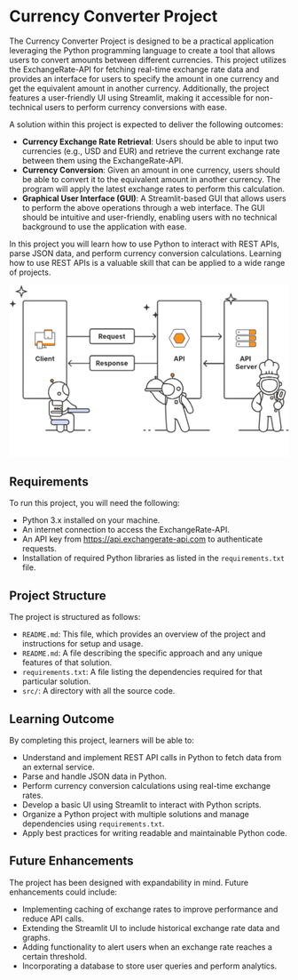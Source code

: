 # Currency Converter Project

The Currency Converter Project is designed to be a practical application leveraging the Python programming language to create a tool that allows users to convert amounts between different currencies. This project utilizes the ExchangeRate-API for fetching real-time exchange rate data and provides an interface for users to specify the amount in one currency and get the equivalent amount in another currency. Additionally, the project features a user-friendly UI using Streamlit, making it accessible for non-technical users to perform currency conversions with ease.

A solution within this project is expected to deliver the following outcomes:

- **Currency Exchange Rate Retrieval**: Users should be able to input two currencies (e.g., USD and EUR) and retrieve the current exchange rate between them using the ExchangeRate-API.
- **Currency Conversion**: Given an amount in one currency, users should be able to convert it to the equivalent amount in another currency. The program will apply the latest exchange rates to perform this calculation.
- **Graphical User Interface (GUI)**: A Streamlit-based GUI that allows users to perform the above operations through a web interface. The GUI should be intuitive and user-friendly, enabling users with no technical background to use the application with ease.

In this project you will learn how to use Python to interact with REST APIs, parse JSON data, and perform currency conversion calculations. Learning how to use REST APIs is a valuable skill that can be applied to a wide range of projects.

<img src="./images/api-flow-white.png" width="800">

## Requirements

To run this project, you will need the following:

- Python 3.x installed on your machine.
- An internet connection to access the ExchangeRate-API.
- An API key from https://api.exchangerate-api.com to authenticate requests.
- Installation of required Python libraries as listed in the `requirements.txt` file.

## Project Structure

The project is structured as follows:

- `README.md`: This file, which provides an overview of the project and instructions for setup and usage.
- `README.md`: A file describing the specific approach and any unique features of that solution.
- `requirements.txt`: A file listing the dependencies required for that particular solution.
- `src/`: A directory with all the source code.

## Learning Outcome

By completing this project, learners will be able to:

- Understand and implement REST API calls in Python to fetch data from an external service.
- Parse and handle JSON data in Python.
- Perform currency conversion calculations using real-time exchange rates.
- Develop a basic UI using Streamlit to interact with Python scripts.
- Organize a Python project with multiple solutions and manage dependencies using `requirements.txt`.
- Apply best practices for writing readable and maintainable Python code.

## Future Enhancements

The project has been designed with expandability in mind. Future enhancements could include:

- Implementing caching of exchange rates to improve performance and reduce API calls.
- Extending the Streamlit UI to include historical exchange rate data and graphs.
- Adding functionality to alert users when an exchange rate reaches a certain threshold.
- Incorporating a database to store user queries and perform analytics.
